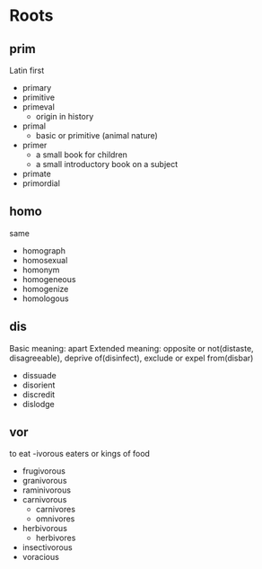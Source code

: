 # Roots
## prim

Latin first

- primary
- primitive
- primeval
	- origin in history
- primal
	- basic or primitive (animal nature)
- primer
	- a small book for children
	- a small introductory book on a subject
- primate
- primordial

## homo

same

- homograph
- homosexual
- homonym
- homogeneous
- homogenize
- homologous

## dis

Basic meaning: apart
Extended meaning: opposite or not(distaste, disagreeable), deprive of(disinfect), exclude or expel from(disbar)

- dissuade
- disorient
- discredit
- dislodge

## vor

to eat
-ivorous eaters or kings of food

- frugivorous
- granivorous
- raminivorous
- carnivorous
	- carnivores
	- omnivores
- herbivorous
	- herbivores
- insectivorous
- voracious
